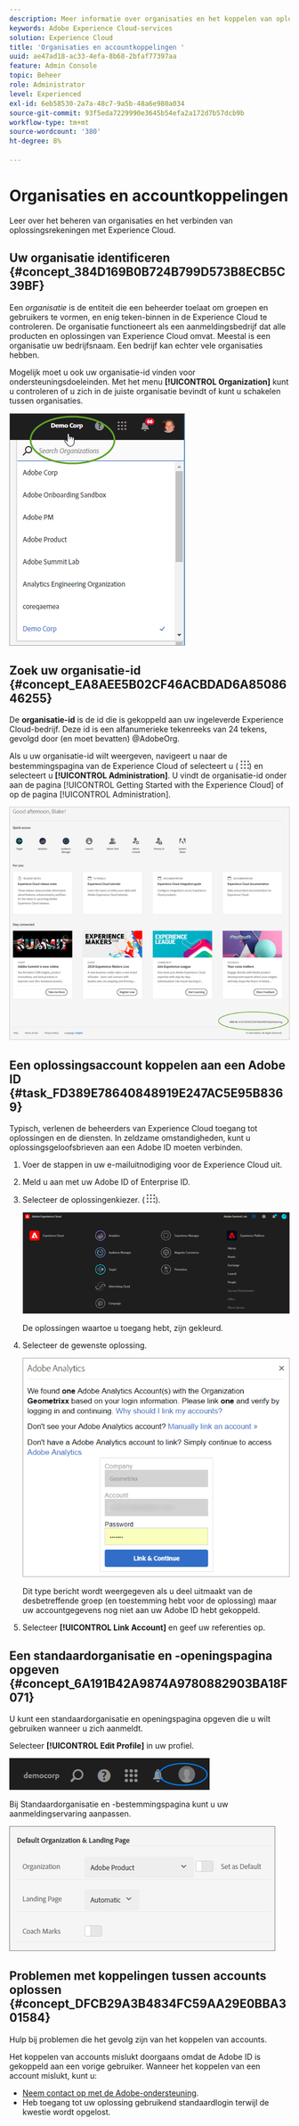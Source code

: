 ```yaml
---
description: Meer informatie over organisaties en het koppelen van oplossingsaccounts aan Experience Cloud.
keywords: Adobe Experience Cloud-services
solution: Experience Cloud
title: 'Organisaties en accountkoppelingen '
uuid: ae47ad18-ac33-4efa-8b68-2bfaf77397aa
feature: Admin Console
topic: Beheer
role: Administrator
level: Experienced
exl-id: 6eb58530-2a7a-48c7-9a5b-48a6e980a034
source-git-commit: 93f5eda7229990e3645b54efa2a172d7b57dcb9b
workflow-type: tm+mt
source-wordcount: '380'
ht-degree: 8%

---
```


# Organisaties en accountkoppelingen

Leer over het beheren van organisaties en het verbinden van oplossingsrekeningen met Experience Cloud.

## Uw organisatie identificeren {#concept_384D169B0B724B799D573B8ECB5C39BF}

Een *organisatie* is de entiteit die een beheerder toelaat om groepen en gebruikers te vormen, en enig teken-binnen in de Experience Cloud te controleren. De organisatie functioneert als een aanmeldingsbedrijf dat alle producten en oplossingen van Experience Cloud omvat. Meestal is een organisatie uw bedrijfsnaam. Een bedrijf kan echter vele organisaties hebben.

Mogelijk moet u ook uw organisatie-id vinden voor ondersteuningsdoeleinden. Met het menu **[!UICONTROL Organization]** kunt u controleren of u zich in de juiste organisatie bevindt of kunt u schakelen tussen organisaties.

![Stap Resultaat](assets/organization-switch.png)

## Zoek uw organisatie-id {#concept_EA8AEE5B02CF46ACBDAD6A8508646255}

De **organisatie-id** is de id die is gekoppeld aan uw ingeleverde Experience Cloud-bedrijf. Deze id is een alfanumerieke tekenreeks van 24 tekens, gevolgd door (en moet bevatten) @AdobeOrg.

Als u uw organisatie-id wilt weergeven, navigeert u naar de bestemmingspagina van de Experience Cloud of selecteert u ( ![](assets/menu-icon.png)) en selecteert u **[!UICONTROL Administration]**. U vindt de organisatie-id onder aan de pagina [!UICONTROL Getting Started with the Experience Cloud] of op de pagina [!UICONTROL Administration].

![](assets/administration-page.png)

## Een oplossingsaccount koppelen aan een Adobe ID {#task_FD389E78640848919E247AC5E95B8369}

Typisch, verlenen de beheerders van Experience Cloud toegang tot oplossingen en de diensten. In zeldzame omstandigheden, kunt u oplossingsgeloofsbrieven aan een Adobe ID moeten verbinden.

1. Voer de stappen in uw e-mailuitnodiging voor de Experience Cloud uit.
1. Meld u aan met uw Adobe ID of Enterprise ID.
1. Selecteer de oplossingenkiezer. ( ![](assets/menu-icon.png)).

   ![](assets/solutions-active.png)

   De oplossingen waartoe u toegang hebt, zijn gekleurd.
1. Selecteer de gewenste oplossing.

   ![](assets/analytics-link-accounts.png)

   Dit type bericht wordt weergegeven als u deel uitmaakt van de desbetreffende groep (en toestemming hebt voor de oplossing) maar uw accountgegevens nog niet aan uw Adobe ID hebt gekoppeld.
1. Selecteer **[!UICONTROL Link Account]** en geef uw referenties op.

## Een standaardorganisatie en -openingspagina opgeven {#concept_6A191B42A9874A9780882903BA18F071}

U kunt een standaardorganisatie en openingspagina opgeven die u wilt gebruiken wanneer u zich aanmeldt.

Selecteer **[!UICONTROL Edit Profile]** in uw profiel.

![](assets/edit-profile.png)

Bij Standaardorganisatie en -bestemmingspagina kunt u uw aanmeldingservaring aanpassen.

![](assets/default-organization.png)

## Problemen met koppelingen tussen accounts oplossen {#concept_DFCB29A3B4834FC59AA29E0BBA301584}

Hulp bij problemen die het gevolg zijn van het koppelen van accounts.

Het koppelen van accounts mislukt doorgaans omdat de Adobe ID is gekoppeld aan een vorige gebruiker. Wanneer het koppelen van een account mislukt, kunt u:

* [Neem contact op met de Adobe-ondersteuning](https://experienceleague.adobe.com/?support-solution=General#support).
* Heb toegang tot uw oplossing gebruikend standaardlogin terwijl de kwestie wordt opgelost.
